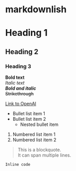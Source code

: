 # markdownlish

# Heading 1
## Heading 2
### Heading 3

**Bold text**  
*Italic text*  
***Bold and italic***  
~~Strikethrough~~

[Link to OpenAI](https://www.openai.com)

- Bullet list item 1
- Bullet list item 2
  - Nested bullet item

1. Numbered list item 1
2. Numbered list item 2

> This is a blockquote.  
> It can span multiple lines.

`Inline code`

